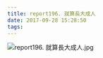 ```yaml
---
title: report196. 就算長大成人
date: 2017-09-28 15:28:50
tags:
---
```

![report196. 就算長大成人.jpg](https://i.loli.net/2017/09/29/59cdf65dba9e8.jpg)

